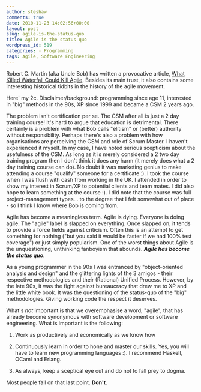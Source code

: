 ```yaml
---
author: steshaw
comments: true
date: 2010-11-23 14:02:56+00:00
layout: post
slug: agile-is-the-status-quo
title: Agile is the status quo
wordpress_id: 519
categories: - Programming
tags: Agile, Software Engineering
---
```


Robert C. Martin (aka Uncle Bob) has written a provocative article, [What Killed Waterfall Could Kill Agile](http://cleancoder.posterous.com/what-killed-waterfall-could-kill-agile). Besides its main trust, it also contains some interesting historical tidbits in the history of the agile movement.

Here' my 2c. Disclaimer/background: programming since age 11, interested in "big" methods in the 90s, XP since 1999 and became a CSM 2 years ago.

The problem isn't certification per se. The CSM after all is just a 2 day training course! It's hard to argue that education is detrimental. There certainly is a problem with what Bob calls "elitism" or (better) authority without responsibility. Perhaps there's also a problem with how organisations are perceiving the CSM and role of Scrum Master. I haven't experienced it myself. In my case, I have noted serious scepticism about the usefulness of the CSM. As long as it is merely considered a 2 two day training program then I don't think it does any harm (it merely does what a 2 day training course can do). No doubt it was marketing genius to make attending a course "qualify" someone for a certificate :). I took the course when I was flush with cash from working in the UK. I attended in order to show my interest in Scrum/XP to potential clients and team mates. I did also hope to learn something at the course :). I did note that the course was full project-management types... to the degree that I felt somewhat out of place - so I think I know where Bob is coming from.

Agile has become a meaningless term. Agile is dying. Everyone is doing agile. The "agile" label is slapped on everything. Once slapped on, it tends to provide a force fields against criticism. Often this is an attempt to get something for nothing ("but you said it would be faster if we had 100% test coverage") or just simply popularism. One of the worst things about Agile is the unquestioning, unthinking fanboyism that abounds. **_Agile has become the status quo_**.

As a young programmer in the 90s I was entranced by "object-oriented analysis and design" and the glittering lights of the 3 amigos - their respective methodologies and their (Rational) Unified Process. However, by the late 90s, it was the fight against bureaucracy that drew me to XP and the little white book. It was the questioning of the status-quo of the "big" methodologies. Giving working code the respect it deserves.

What's _not_ important is that we overemphasise a word, "agile", that has already become synonymous with software development or software engineering. What is important is the following:




	
  1. Work as productively and economically as we know how

	
  2. Continuously learn in order to hone and master our skills. Yes, you will have to learn new programming languages :). I recommend Haskell, OCaml and Erlang.

	
  3. As always, keep a sceptical eye out and do not to fall prey to dogma.



Most people fail on that last point. **Don't**.

